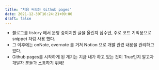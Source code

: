 ```yaml
---
title: "처음 써보는 Github pages"
date: 2021-12-30T16:24:21+09:00
draft: false
---
```


- 블로그를 tistory 에서 운영 중이지만 글을 올린지 십수년, 주로 코드 기억용으로 snippet 처럼 사용 했다.
- 그 이후에는 onNote, evernote 를 거쳐 Notion 으로 개발 관련 내용을 관리하고 있다.
- Github pages를 시작하게 된 계기는 지금 내가 하고 있는 것이 True인지 알고자 개발자 분들과 소통하기 위해!

